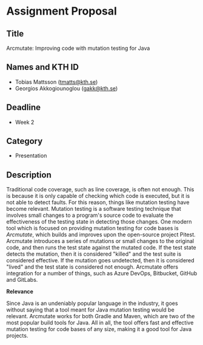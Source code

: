 # Assignment Proposal

## Title

Arcmutate: Improving code with mutation testing for Java

## Names and KTH ID

- Tobias Mattsson (tmatts@kth.se)
- Georgios Akkogiounoglou (gakk@kth.se)

## Deadline

- Week 2

## Category

- Presentation

## Description

Traditional code coverage, such as line coverage, is often not enough. This is because it is only capable of checking which code is executed, but it is not able to detect faults. For this reason, things like mutation testing have become relevant. Mutation testing is a software testing technique that involves small changes to a program's source code to evaluate the effectiveness of the testing state in detecting those changes. One modern tool which is focused on providing mutation testing for code bases is *Arcmutate*, which builds and improves upon the open-source project Pitest. Arcmutate introduces a series of mutations or small changes to the original code, and then runs the test state against the mutated code. If the test state detects the mutation, then it is considered "killed" and the test suite is considered effective. If the mutation goes undetected, then it is considered "lived" and the test state is considered not enough. Arcmutate offers integration for a number of things, such as Azure DevOps, Bitbucket, GitHub and GitLabs. 

**Relevance**

Since Java is an undeniably popular language in the industry, it goes without saying that a tool meant for Java mutation testing would be relevant. Arcmutate works for both Gradle and Maven, which are two of the most popular build tools for Java. All in all, the tool offers fast and effective mutation testing for code bases of any size, making it a good tool for Java projects.

